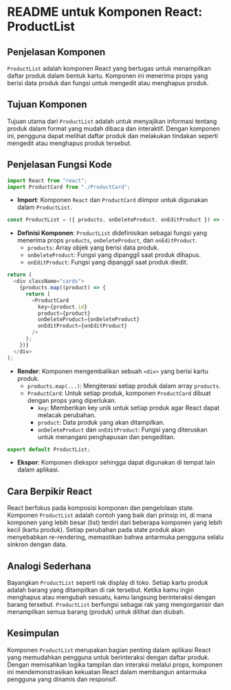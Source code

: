 # README untuk Komponen React: ProductList

## Penjelasan Komponen

`ProductList` adalah komponen React yang bertugas untuk menampilkan daftar produk dalam bentuk kartu. Komponen ini menerima props yang berisi data produk dan fungsi untuk mengedit atau menghapus produk.

## Tujuan Komponen

Tujuan utama dari `ProductList` adalah untuk menyajikan informasi tentang produk dalam format yang mudah dibaca dan interaktif. Dengan komponen ini, pengguna dapat melihat daftar produk dan melakukan tindakan seperti mengedit atau menghapus produk tersebut.

## Penjelasan Fungsi Kode

```javascript
import React from "react";
import ProductCard from "./ProductCard";
```

- **Import**: Komponen `React` dan `ProductCard` diimpor untuk digunakan dalam `ProductList`.

```javascript
const ProductList = ({ products, onDeleteProduct, onEditProduct }) => {
```

- **Definisi Komponen**: `ProductList` didefinisikan sebagai fungsi yang menerima props `products`, `onDeleteProduct`, dan `onEditProduct`.
  - `products`: Array objek yang berisi data produk.
  - `onDeleteProduct`: Fungsi yang dipanggil saat produk dihapus.
  - `onEditProduct`: Fungsi yang dipanggil saat produk diedit.

```javascript
return (
  <div className="cards">
    {products.map((product) => {
      return (
        <ProductCard
          key={product.id}
          product={product}
          onDeleteProduct={onDeleteProduct}
          onEditProduct={onEditProduct}
        />
      );
    })}
  </div>
);
```

- **Render**: Komponen mengembalikan sebuah `<div>` yang berisi kartu produk.
  - `products.map(...)`: Mengiterasi setiap produk dalam array `products`.
  - `ProductCard`: Untuk setiap produk, komponen `ProductCard` dibuat dengan props yang diperlukan.
    - `key`: Memberikan key unik untuk setiap produk agar React dapat melacak perubahan.
    - `product`: Data produk yang akan ditampilkan.
    - `onDeleteProduct` dan `onEditProduct`: Fungsi yang diteruskan untuk menangani penghapusan dan pengeditan.

```javascript
export default ProductList;
```

- **Ekspor**: Komponen diekspor sehingga dapat digunakan di tempat lain dalam aplikasi.

## Cara Berpikir React

React berfokus pada komposisi komponen dan pengelolaan state. Komponen `ProductList` adalah contoh yang baik dari prinsip ini, di mana komponen yang lebih besar (list) terdiri dari beberapa komponen yang lebih kecil (kartu produk). Setiap perubahan pada state produk akan menyebabkan re-rendering, memastikan bahwa antarmuka pengguna selalu sinkron dengan data.

## Analogi Sederhana

Bayangkan `ProductList` seperti rak display di toko. Setiap kartu produk adalah barang yang ditampilkan di rak tersebut. Ketika kamu ingin menghapus atau mengubah sesuatu, kamu langsung berinteraksi dengan barang tersebut. `ProductList` berfungsi sebagai rak yang mengorganisir dan menampilkan semua barang (produk) untuk dilihat dan diubah.

## Kesimpulan

Komponen `ProductList` merupakan bagian penting dalam aplikasi React yang memudahkan pengguna untuk berinteraksi dengan daftar produk. Dengan memisahkan logika tampilan dan interaksi melalui props, komponen ini mendemonstrasikan kekuatan React dalam membangun antarmuka pengguna yang dinamis dan responsif.
